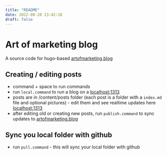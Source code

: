 ```yaml
---
title: "README"
date: 2022-08-20 13:42:18
draft: false
---
```


# Art of marketing blog  

A source code for hugo-based [artofmarketing.blog](https://artofmarketing.blog)

## Creating / editing posts
- command + space to run commands
- run `local.command` to run a blog on a [localhost:1313](http://localhost:1313)
- posts are in /content/posts folder (each post is a folder with a `index.md` file and optional pictures) - edit them
  and see realtime updates here [localhost:1313](http://localhost:1313)
- after editing old or creating new posts, run `publish.command` to sync updates to [artofmarketing.blog](https://artofmarketing.blog)

## Sync you local folder with github
- run `pull.command` - this will sync your local folder with github

